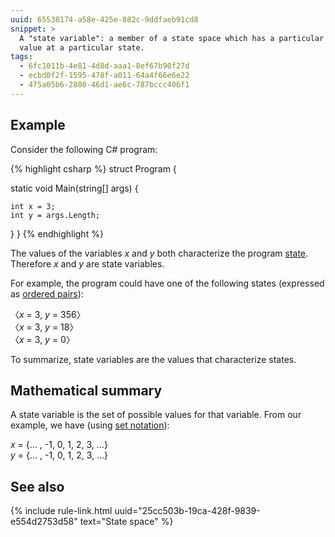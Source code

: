 ```yaml
---
uuid: 65538174-a58e-425e-882c-9ddfaeb91cd8
snippet: >
  A "state variable": a member of a state space which has a particular
  value at a particular state.
tags:
  - 6fc1011b-4e81-4d8d-aaa1-8ef67b90f27d
  - ecbd0f2f-1595-478f-a011-64a4f66e6e22
  - 475a05b6-2880-46d1-ae6c-787bccc406f1
---
```


## Example

Consider the following C# program:

{% highlight csharp %}
struct Program
{

  static void Main(string[] args)
  {

    int x = 3;
    int y = args.Length;
  }
}
{% endhighlight %}

The values of the variables *x* and *y* both characterize the program
[state][2]. Therefore *x* and *y* are state variables.

For example, the program could have one of the following states
(expressed as [ordered pairs][4]):

〈*x* = 3, *y* = 356〉<br />
〈*x* = 3, *y* = 18〉<br />
〈*x* = 3, *y* = 0〉

To summarize, state variables are the values that characterize states.

## Mathematical summary

A state variable is the set of possible values for that variable. From
our example, we have (using [set notation][3]):

*x* = {... , -1, 0, 1, 2, 3, ...}<br />
*y* = {... , -1, 0, 1, 2, 3, ...}<br />

## See also

{% include rule-link.html uuid="25cc503b-19ca-428f-9839-e554d2753d58"
text="State space" %}

[2]: https://en.wikipedia.org/wiki/State_(computer_science)
[3]: https://en.wikipedia.org/wiki/Set_notation
[4]: https://en.wikipedia.org/wiki/Ordered_pair
